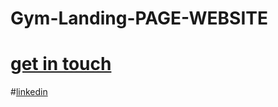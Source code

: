 # Gym-Landing-PAGE-WEBSITE
# [get in touch](https://www.instagram.com/__imarjit/)
#[linkedin](https://www.linkedin.com/in/arjit-shukla-484911275/)
